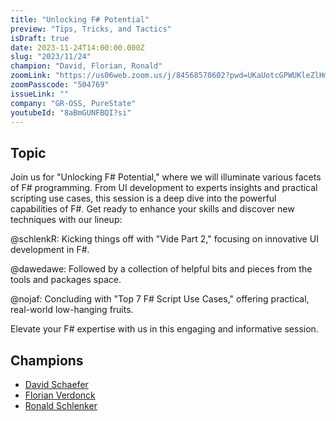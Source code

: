 ```yaml
---
title: "Unlocking F# Potential"
preview: "Tips, Tricks, and Tactics"
isDraft: true
date: 2023-11-24T14:00:00.000Z
slug: "2023/11/24"
champion: "David, Florian, Ronald"
zoomLink: "https://us06web.zoom.us/j/84568570602?pwd=UKaUotcGPWUKleZlHmkasZXGed0aab.1"
zoomPasscode: "504769"
issueLink: ""
company: "GR-OSS, PureState"
youtubeId: "8aBmGUNFBQI?si"
---
```


## Topic

Join us for "Unlocking F# Potential," where we will illuminate various facets of F# programming. From UI development to experts insights and practical scripting use cases, this session is a deep dive into the powerful capabilities of F#. Get ready to enhance your skills and discover new techniques with our lineup:

@schlenkR: Kicking things off with "Vide Part 2," focusing on innovative UI development in F#.

@dawedawe: Followed by a collection of helpful bits and pieces from the tools and packages space.

@nojaf: Concluding with "Top 7 F# Script Use Cases," offering practical, real-world low-hanging fruits.

Elevate your F# expertise with us in this engaging and informative session.

## Champions

- [David Schaefer](https://github.com/dawedawe)
- [Florian Verdonck](https://github.com/nojaf)
- [Ronald Schlenker](https://github.com/schlenkr)
